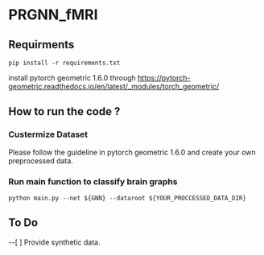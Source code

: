 # PRGNN_fMRI

## Requirments 
```
pip install -r requirements.txt
```
install pytorch geometric 1.6.0 through https://pytorch-geometric.readthedocs.io/en/latest/_modules/torch_geometric/

## How to run the code ? 

### Custermize Dataset
Please follow the guideline in pytorch geometric 1.6.0 and create your own preprocessed data. 
### Run main function to classify brain graphs
```
python main.py --net ${GNN} --dataroot ${YOUR_PROCCESSED_DATA_DIR}
```

## To Do
--[ ] Provide synthetic data.

